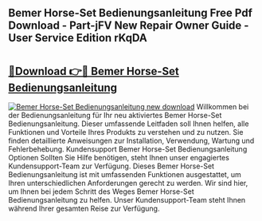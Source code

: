 ## Bemer Horse-Set Bedienungsanleitung Free Pdf Download - Part-jFV New Repair Owner Guide - User Service Edition rKqDA

# <h2><a href="http://df4a68f.blite.top/?on=Bemer+Horse-Set+Bedienungsanleitung">🔗Download 👉🔴 Bemer Horse-Set Bedienungsanleitung</a></h2>

[![Bemer Horse-Set Bedienungsanleitung new download](https://i.imgur.com/lujVjoI.png)](http://df4a68f.blite.top/?on=Bemer+Horse-Set+Bedienungsanleitung)
Willkommen bei der Bedienungsanleitung für Ihr neu aktiviertes Bemer Horse-Set Bedienungsanleitung. Dieser umfassende Leitfaden soll Ihnen helfen, alle Funktionen und Vorteile Ihres Produkts zu verstehen und zu nutzen. Sie finden detaillierte Anweisungen zur Installation, Verwendung, Wartung und Fehlerbehebung. Kundensupport Bemer Horse-Set Bedienungsanleitung Optionen Sollten Sie Hilfe benötigen, steht Ihnen unser engagiertes Kundensupport-Team zur Verfügung. Dieses Bemer Horse-Set Bedienungsanleitung ist mit umfassenden Funktionen ausgestattet, um Ihren unterschiedlichen Anforderungen gerecht zu werden. Wir sind hier, um Ihnen bei jedem Schritt des Weges Bemer Horse-Set Bedienungsanleitung zu helfen. Unser Kundensupport-Team steht Ihnen während Ihrer gesamten Reise zur Verfügung.
